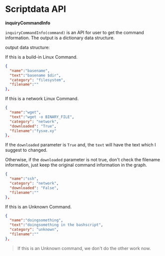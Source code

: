 # Scriptdata API

**inquiryCommandInfo**

`inquiryCommandInfo(command)` is an API for user to get the command information. The output is a dictionary data structure.

output data structure:

If this is a build-in Linux Command.

```json
{
  "name":"basename",
  "text":"basename $dir",
  "category": "filesystem",
  "filename":""
},
```

If this is a network Linux Command.

```json
{
  "name":"wget",
  "text":"wget -o BINARY_FILE",
  "category": "network",
  "downloaded": "True",
  "filename":"fysxe.xy"
},
```

If the `downloaded` parameter is `True` and, the `text` will have the text which I suggest to changed.

Otherwise, if the `downloaded` parameter is not true, don't check the filename information, just keep the original command information in the graph. 

```json
{
  "name":"ssh",
  "category": "network",
  "downloaded": "False",
  "filename":""
},
```

If this is an Unknown Command.

```json
{
  "name":"doingsomething",
  "text":"doingsomething in the bashscript",
  "category": "unknown",
  "filename":""
},
```

> If this is an Unknown command, we don't do the other work now.